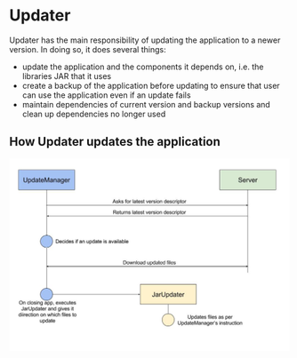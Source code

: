 # Updater
Updater has the main responsibility of updating the application to a newer version. In doing so,
it does several things:

- update the application and the components it depends on, i.e. the libraries JAR that it uses
- create a backup of the application before updating to ensure that user can use the application even if an update fails
- maintain dependencies of current version and backup versions and clean up dependencies no longer used

## How Updater updates the application
<img src="images/How Updater Works.jpg" width="600">